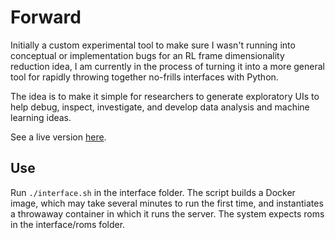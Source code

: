 
# Forward

Initially a custom experimental tool to make sure I wasn't running into conceptual or implementation bugs for an RL frame dimensionality reduction idea, I am currently in the process of turning it into a more general tool for rapidly throwing together no-frills interfaces with Python.

The idea is to make it simple for researchers to generate exploratory UIs to help debug, inspect, investigate, and develop data analysis and machine learning ideas.

See a live version [here](http://ec2-54-176-62-21.us-west-1.compute.amazonaws.com).

## Use

Run `./interface.sh` in the interface folder. The script builds a Docker image, which may take several minutes to run the first time, and instantiates a throwaway container in which it runs the server. The system expects roms in the interface/roms folder.
